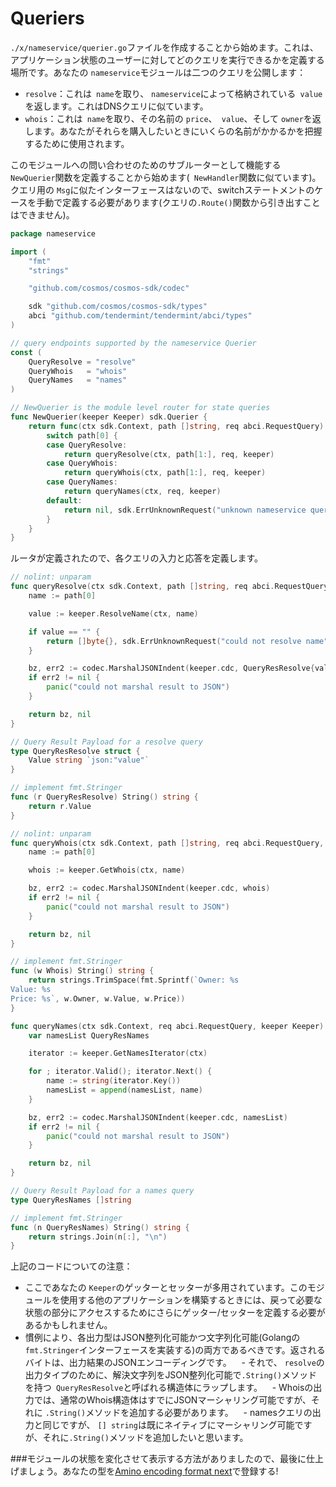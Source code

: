 # Queriers

`./x/nameservice/querier.go`ファイルを作成することから始めます。これは、アプリケーション状態のユーザーに対してどのクエリを実行できるかを定義する場所です。あなたの `nameservice`モジュールは二つのクエリを公開します：

 -  `resolve`：これは` name`を取り、 `nameservice`によって格納されている` value`を返します。これはDNSクエリに似ています。
 -  `whois`：これは` name`を取り、その名前の `price`、` value`、そして `owner`を返します。あなたがそれらを購入したいときにいくらの名前がかかるかを把握するために使用されます。

このモジュールへの問い合わせのためのサブルーターとして機能する `NewQuerier`関数を定義することから始めます(` NewHandler`関数に似ています)。クエリ用の `Msg`に似たインターフェースはないので、switchステートメントのケースを手動で定義する必要があります(クエリの` .Route() `関数から引き出すことはできません)。

```go
package nameservice

import (
	"fmt"
	"strings"

	"github.com/cosmos/cosmos-sdk/codec"

	sdk "github.com/cosmos/cosmos-sdk/types"
	abci "github.com/tendermint/tendermint/abci/types"
)

// query endpoints supported by the nameservice Querier
const (
	QueryResolve = "resolve"
	QueryWhois   = "whois"
	QueryNames   = "names"
)

// NewQuerier is the module level router for state queries
func NewQuerier(keeper Keeper) sdk.Querier {
	return func(ctx sdk.Context, path []string, req abci.RequestQuery) (res []byte, err sdk.Error) {
		switch path[0] {
		case QueryResolve:
			return queryResolve(ctx, path[1:], req, keeper)
		case QueryWhois:
			return queryWhois(ctx, path[1:], req, keeper)
		case QueryNames:
			return queryNames(ctx, req, keeper)
		default:
			return nil, sdk.ErrUnknownRequest("unknown nameservice query endpoint")
		}
	}
}
```

ルータが定義されたので、各クエリの入力と応答を定義します。

```go
// nolint: unparam
func queryResolve(ctx sdk.Context, path []string, req abci.RequestQuery, keeper Keeper) (res []byte, err sdk.Error) {
	name := path[0]

	value := keeper.ResolveName(ctx, name)

	if value == "" {
		return []byte{}, sdk.ErrUnknownRequest("could not resolve name")
	}

	bz, err2 := codec.MarshalJSONIndent(keeper.cdc, QueryResResolve{value})
	if err2 != nil {
		panic("could not marshal result to JSON")
	}

	return bz, nil
}

// Query Result Payload for a resolve query
type QueryResResolve struct {
	Value string `json:"value"`
}

// implement fmt.Stringer
func (r QueryResResolve) String() string {
	return r.Value
}

// nolint: unparam
func queryWhois(ctx sdk.Context, path []string, req abci.RequestQuery, keeper Keeper) (res []byte, err sdk.Error) {
	name := path[0]

	whois := keeper.GetWhois(ctx, name)

	bz, err2 := codec.MarshalJSONIndent(keeper.cdc, whois)
	if err2 != nil {
		panic("could not marshal result to JSON")
	}

	return bz, nil
}

// implement fmt.Stringer
func (w Whois) String() string {
	return strings.TrimSpace(fmt.Sprintf(`Owner: %s
Value: %s
Price: %s`, w.Owner, w.Value, w.Price))
}

func queryNames(ctx sdk.Context, req abci.RequestQuery, keeper Keeper) (res []byte, err sdk.Error) {
	var namesList QueryResNames

	iterator := keeper.GetNamesIterator(ctx)

	for ; iterator.Valid(); iterator.Next() {
		name := string(iterator.Key())
		namesList = append(namesList, name)
	}

	bz, err2 := codec.MarshalJSONIndent(keeper.cdc, namesList)
	if err2 != nil {
		panic("could not marshal result to JSON")
	}

	return bz, nil
}

// Query Result Payload for a names query
type QueryResNames []string

// implement fmt.Stringer
func (n QueryResNames) String() string {
	return strings.Join(n[:], "\n")
}
```

上記のコードについての注意：

 - ここであなたの `Keeper`のゲッターとセッターが多用されています。このモジュールを使用する他のアプリケーションを構築するときには、戻って必要な状態の部分にアクセスするためにさらにゲッター/セッターを定義する必要があるかもしれません。
 - 慣例により、各出力型はJSON整列化可能かつ文字列化可能(Golangの `fmt.Stringer`インターフェースを実装する)の両方であるべきです。返されるバイトは、出力結果のJSONエンコーディングです。
   - それで、 `resolve`の出力タイプのために、解決文字列をJSON整列化可能で` .String() `メソッドを持つ` QueryResResolve`と呼ばれる構造体にラップします。
   -  Whoisの出力では、通常のWhois構造体はすでにJSONマーシャリング可能ですが、それに `.String()`メソッドを追加する必要があります。
   -  namesクエリの出力と同じですが、 `[] string`は既にネイティブにマーシャリング可能ですが、それに` .String() `メソッドを追加したいと思います。

###モジュールの状態を変化させて表示する方法がありましたので、最後に仕上げましょう。あなたの型を[Amino encoding format next](./codec.md)で登録する!
